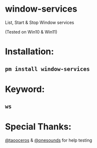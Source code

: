 # window-services
List, Start & Stop Window services

(Tested on Win10 & Win11)

# Installation:
## `pm install window-services`
# Keyword: 
## `ws`

# Special Thanks:
[@taooceros](https://github.com/taooceros) & [@onesounds](https://github.com/onesounds) for help testing

